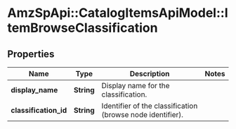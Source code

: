 # AmzSpApi::CatalogItemsApiModel::ItemBrowseClassification

## Properties
Name | Type | Description | Notes
------------ | ------------- | ------------- | -------------
**display_name** | **String** | Display name for the classification. | 
**classification_id** | **String** | Identifier of the classification (browse node identifier). | 

